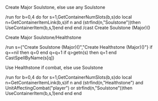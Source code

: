 Create Major Soulstone, else use any Soulstone

/run for b=0,4 do for s=1,GetContainerNumSlots(b,s)do local n=GetContainerItemLink(b,s)if n and (strfind(n,"Soulstone"))then UseContainerItem(b,s,1)end end end
/cast Create Soulstone (Major)()

 

Create Major Soulstone/Healthstone

/run s={"Create Soulstone (Major)()","Create Healthstone (Major)()"} if q==nil then q=0 end q=q+1 if q>getn(s) then q=1 end CastSpellByName(s[q])

 

Use Healthstone if combat, else use Soulstone

/run for b=0,4 do for s=1,GetContainerNumSlots(b,s)do local n=GetContainerItemLink(b,s)if n and (strfind(n,"Healthstone") and UnitAffectingCombat("player") or strfind(n,"Soulstone"))then UseContainerItem(b,s,1)end end end